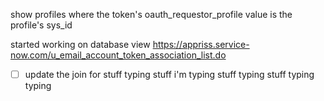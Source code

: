 show profiles where the token's oauth_requestor_profile value is the profile's sys_id

started working on database view https://appriss.service-now.com/u_email_account_token_association_list.do
- [ ] update the join for stuff typing stuff i'm typing stuff typing stuff typing typing 